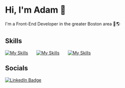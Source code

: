 # Hi, I'm Adam 👋

I'm a Front-End Developer in the greater Boston area 📍🌎

## Skills

[![My Skills](https://skillicons.dev/icons?i=html,css)](https://skillicons.dev) &nbsp;&nbsp;&nbsp;&nbsp;&nbsp; [![My Skills](https://skillicons.dev/icons?i=js,react)](https://skillicons.dev) &nbsp;&nbsp;&nbsp;&nbsp;&nbsp; [![My Skills](https://skillicons.dev/icons?i=sass,tailwind)](https://skillicons.dev)
<br/>

## Socials

<div id="badges">
  <a href="https://www.linkedin.com/in/adamcliffdev/">
    <img src="https://img.shields.io/badge/LinkedIn-blue" alt="LinkedIn Badge"/>
  </a>
</div>
